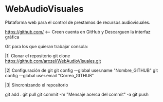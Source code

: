 # WebAudioVisuales
Plataforma web para el control de prestamos de recursos audiovisuales.

https://github.com/ <-- Creen cuenta en GitHub y Descarguen la interfaz gráfica

Git para los que quieran trabajar consola: 

|1| Clonar el repositorio
git clone https://github.com/arxzel/WebAudioVisuales.git

|2| Configuración de git
git config --global user.name "Nombre_GITHUB"
git config --global user.email "Correo_GITHUB"

|3| Sincronizando el repositorio

git add .
git pull
git commit -m "Mensaje acerca del commit" -a
git push
